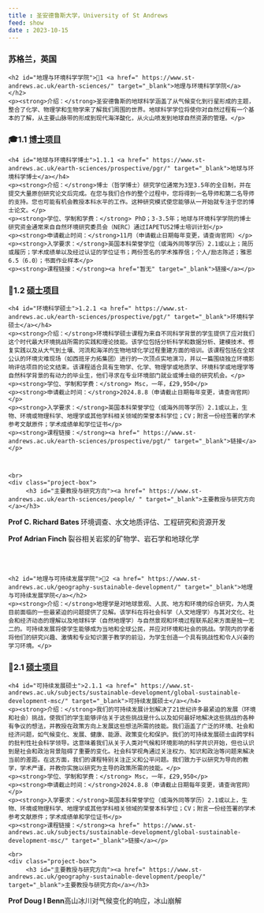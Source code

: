 ```yaml
---
title : 圣安德鲁斯大学，University of St Andrews
feed: show
date : 2023-10-15
---
```


<html lang="zh">
<head>
    <meta charset="UTF-8">
    <title>圣安德鲁斯大学，University of St Andrews </title>
    <link rel="stylesheet" href="/assets/css/CSS.css">
</head>
<body>
    <h3>苏格兰，英国</h3>

    <h2 id="地理与环境科学学院">🏫1 <a href=" https://www.st-andrews.ac.uk/earth-sciences/" target="_blank">地理与环境科学学院</a></h2>
    <p><strong>介绍：</strong>圣安德鲁斯的地球科学涵盖了从气候变化到行星形成的主题，整合了化学、物理学和生物学来了解我们周围的世界。地球科学学位将使你对自然过程有一个基本的了解，从主要山脉带的形成到现代海洋酸化，从火山喷发到地球自然资源的管理。</p>

<h3 id="博士项目">🎓1.1 <a href=" https://www.st-andrews.ac.uk/earth-sciences/prospective/pgr/" target="_blank">博士项目</a></h3>

    <h4 id="地球与环境科学博士">1.1.1 <a href=" https://www.st-andrews.ac.uk/earth-sciences/prospective/pgr/" target="_blank">地球与环境科学博士</a></h4>
    <p><strong>介绍：</strong>博士（哲学博士）研究学位通常为3至3.5年的全日制，并在提交大量原创研究论文后完成。在您与我们合作的整个过程中，您将得到一名导师和第二名导师的支持。您也可能有机会教授本科水平的工作。这种研究模式使您能够从一开始就专注于您的博士论文。</p>
    <p><strong>学位、学制和学费：</strong> PhD；3-3.5年；地球与环境科学学院的博士研究资金通常来自自然环境研究委员会（NERC）通过IAPETUS2博士培训计划</p>
    <p><strong>申请截止时间：</strong>11月（申请截止日期每年变更，请查询官网）</p>
    <p><strong>入学要求：</strong>英国本科荣誉学位（或海外同等学历）2.1或以上；简历或履历；学术成绩单以及经过认证的学位证书；两份签名的学术推荐信；个人/励志陈述；雅思6.5（6.0）；书面作业样本</p>
    <p><strong>课程链接：</strong><a href="暂无" target="_blank">链接</a></p>

<h3 id="硕士项目">📖1.2 <a href=" https://www.st-andrews.ac.uk/earth-sciences/prospective/pgt/" target="_blank">硕士项目</a></h3>

    <h4 id="环境科学硕士">1.2.1 <a href=" https://www.st-andrews.ac.uk/earth-sciences/prospective/pgt/" target="_blank">环境科学硕士</a></h4>
    <p><strong>介绍：</strong>环境科学硕士课程为来自不同科学背景的学生提供了应对我们这个时代最大环境挑战所需的实践和理论技能。该学位包括分析科学和数据分析、建模技术、修复实践以及从大气到土壤、河流和海洋的生物地球化学过程重建方面的培训。该课程包括在全球公认的环境灾难现场（如西班牙力拓集团）进行的一次顶点实地演习，并以一篇围绕独立环境影响评估项目的论文结束。该课程适合具有生物学、化学、物理学或地质学、环境科学或地理学等自然科学背景的有动力的毕业生，他们寻求在专业环境部门就业或博士级的研究机会。</p>
    <p><strong>学位、学制和学费：</strong> Msc，一年，£29,950</p>
    <p><strong>申请截止时间：</strong>2024.8.8（申请截止日期每年变更，请查询官网）</p>
    <p><strong>入学要求：</strong>英国本科荣誉学位（或海外同等学历）2.1或以上，生物、环境或物理科学、地理学或其他学科相关领域的荣誉本科学位；CV；附言一份经签署的学术参考文献原件；学术成绩单和学位证书</p>
    <p><strong>课程链接：</strong><a href=" https://www.st-andrews.ac.uk/earth-sciences/prospective/pgt/" target="_blank">链接</a></p>


   
    <br>
    <div class="project-box">
         <h3 id="主要教授与研究方向"><a href=" https://www.st-andrews.ac.uk/earth-sciences/people/ " target="_blank">主要教授与研究方向</a></h3>
<p><strong> Prof C. Richard Bates </strong>环境调查、水文地质评估、工程研究和资源开发</p>
        <p><strong> Prof Adrian Finch </strong>裂谷相关岩浆的矿物学、岩石学和地球化学</p>
    </div>
    <br>
    <br>

    <h2 id="地理与可持续发展学院">🏫2 <a href=" https://www.st-andrews.ac.uk/geography-sustainable-development/" target="_blank">地理与可持续发展学院</a></h2>
    <p><strong>介绍：</strong>地理学是对地球景观、人民、地方和环境的综合研究，为人类目前面临的一些最紧迫的问题提供了见解。该学科在将社会科学（人文地理学）与其对文化、社会和经济动态的理解以及地球科学（自然地理学）与自然景观和环境过程联系起来方面是独一无二的。可持续发展将使学生能够成为当地和全球公民，并应对环境和社会的挑战。学院内的学者将他们的研究兴趣、激情和专业知识置于教学的前沿，为学生创造一个具有挑战性和令人兴奋的学习环境。</p>

<h3 id="硕士项目">📖2.1 <a href=" https://www.st-andrews.ac.uk/geography-sustainable-development/prospective/pgt/" target="_blank">硕士项目</a></h3>

    <h4 id="可持续发展硕士">2.1.1 <a href=" https://www.st-andrews.ac.uk/subjects/sustainable-development/global-sustainable-development-msc/" target="_blank">可持续发展硕士</a></h4>
    <p><strong>介绍：</strong>我们的可持续发展计划解决了21世纪许多最紧迫的发展（环境和社会）挑战，使我们的学生能够评估关于这些挑战是什么以及如何最好地解决这些挑战的各种有争议的想法，并教授在政策方向上发展这些想法所需的技能。我们涵盖了广泛的环境、社会和经济问题，如气候变化、发展、健康、能源、政策变化和保护。我们的可持续发展硕士由跨学科的批判性社会科学领导。这意味着我们从关于人类对气候和环境影响的科学共识开始，但也认识到是社会和政治背景阻碍了重要的变化。社会科学视角通过关注权力、知识和政治等问题来解决当前的差距。在这方面，我们的课程特别关注正义和公平问题。我们致力于以研究为导向的教学，学术严谨，并教你实施以研究为主导的政策所需的技能。</p>
    <p><strong>学位、学制和学费：</strong> Msc，一年，£29,950</p>
    <p><strong>申请截止时间：</strong>2024.8.8（申请截止日期每年变更，请查询官网）</p>
    <p><strong>入学要求：</strong>英国本科荣誉学位（或海外同等学历）2.1或以上，生物、环境或物理科学、地理学或其他学科相关领域的荣誉本科学位；CV；附言一份经签署的学术参考文献原件；学术成绩单和学位证书</p>
    <p><strong>课程链接：</strong><a href=" https://www.st-andrews.ac.uk/subjects/sustainable-development/global-sustainable-development-msc/" target="_blank">链接</a></p>

    <br>
    <div class="project-box">
         <h3 id="主要教授与研究方向"><a href=" https://www.st-andrews.ac.uk/geography-sustainable-development/people/" target="_blank">主要教授与研究方向</a></h3>
<p><strong> Prof Doug I Benn</strong>高山冰川对气候变化的响应，冰山崩解</p>
    </div>
    <br>
    <br>

</body>
</html>

